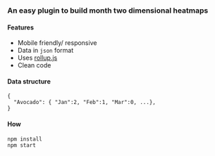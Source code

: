### An easy plugin to build month two dimensional heatmaps

#### Features
- Mobile friendly/ responsive
- Data in `json` format
- Uses [rollup.js](https://github.com/rollup/rollup)
- Clean code

#### Data structure

```
{
  "Avocado": { "Jan":2, "Feb":1, "Mar":0, ...},
}
```

#### How
`npm install`   
`npm start`
